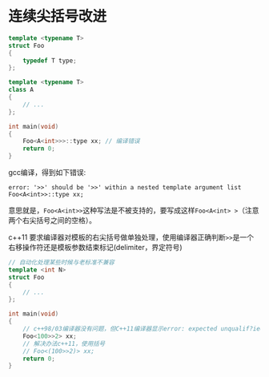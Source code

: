 # 连续尖括号改进

```cpp
template <typename T>
struct Foo
{
    typedef T type;
};

template <typename T>
class A
{
    // ...
};

int main(void)
{
    Foo<A<int>>>::type xx; // 编译错误
    return 0;
}
```

gcc编译，得到如下错误:

```
error: '>>' should be '>>' within a nested template argument list Foo<A<int>>::type xx;
```
意思就是，`Foo<A<int>>`这种写法是不被支持的，要写成这样`Foo<A<int> >`（注意两个右尖括号之间的空格）。

c++11 要求编译器对模板的右尖括号做单独处理，使用编译器正确判断`>>`是一个右移操作符还是模板参数结束标记(delimiter，界定符号)

```cpp
// 自动化处理某些时候与老标准不兼容
template <int N>
struct Foo
{
    // ...
};

int main(void)
{
    // c++98/03编译器没有问题，但C++11编译器显示error: expected unqualif?ied-id before '>' token Foo<100 >> 2> xx;
    Foo<100>>2> xx;
    // 解决办法c++11，使用括号
    // Foo<(100>>2)> xx; 
    return 0;
}
```
